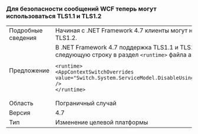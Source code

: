 ### <a name="wcf-message-security-now-is-able-to-use-tls11-and-tls12"></a>Для безопасности сообщений WCF теперь могут использоваться TLS1.1 и TLS1.2

|   |   |
|---|---|
|Подробные сведения|Начиная с .NET Framework 4.7 клиенты могут настроить в параметрах конфигурации приложения не только SSL3.0 и TLS1.0, но и TLS1.1 или TLS1.2.|
|Предложение|В .NET Framework 4.7 поддержка TLS1.1 и TLS1.2 в безопасности сообщений WCF по умолчанию отключена. Вы можете включить ее, добавив следующую строку в раздел <code>&lt;runtime&gt;</code> файла app.config или web.config:<pre><code class="language-xml">&lt;runtime&gt;&#13;&#10;&lt;AppContextSwitchOverrides value=&quot;Switch.System.ServiceModel.DisableUsingServicePointManagerSecurityProtocols=false;Switch.System.Net.DontEnableSchUseStrongCrypto=false&quot; /&gt;&#13;&#10;&lt;/runtime&gt;&#13;&#10;</code></pre>|
|Область|Пограничный случай|
|Версия|4.7|
|Тип|Изменение целевой платформы|

